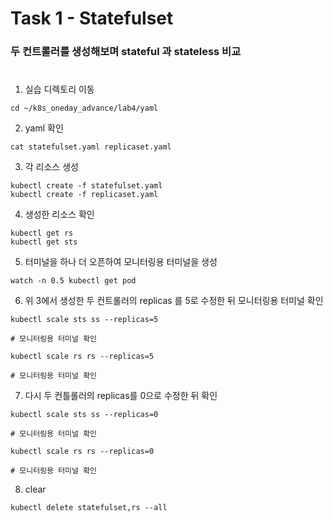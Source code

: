 # Task 1 - Statefulset

### 두 컨트롤러를 생성해보며 stateful 과 stateless 비교
#

1. 실습 디렉토리 이동
```
cd ~/k8s_oneday_advance/lab4/yaml
```

2. yaml 확인
```
cat statefulset.yaml replicaset.yaml
```

3. 각 리소스 생성
```
kubectl create -f statefulset.yaml
kubectl create -f replicaset.yaml
```

4. 생성한 리소스 확인
```
kubectl get rs
kubectl get sts
```

5.  터미널을 하나 더 오픈하여 모니터링용 터미널을 생성
```
watch -n 0.5 kubectl get pod
```

6. 위 3에서 생성한 두 컨트롤러의 replicas 를 5로 수정한 뒤 모니터링용 터미널 확인
```
kubectl scale sts ss --replicas=5

# 모니터링용 터미널 확인

kubectl scale rs rs --replicas=5

# 모니터링용 터미널 확인
```
7. 다시 두 컨틀롤러의 replicas를 0으로 수정한 뒤 확인
```
kubectl scale sts ss --replicas=0

# 모니터링용 터미널 확인

kubectl scale rs rs --replicas=0

# 모니터링용 터미널 확인
```

8. clear
```
kubectl delete statefulset,rs --all
```
